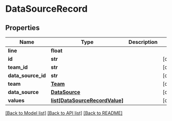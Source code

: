 # DataSourceRecord

## Properties
Name | Type | Description | Notes
------------ | ------------- | ------------- | -------------
**line** | **float** |  | 
**id** | **str** |  | [optional] 
**team_id** | **str** |  | [optional] 
**data_source_id** | **str** |  | [optional] 
**team** | [**Team**](Team.md) |  | [optional] 
**data_source** | [**DataSource**](DataSource.md) |  | [optional] 
**values** | [**list[DataSourceRecordValue]**](DataSourceRecordValue.md) |  | [optional] 

[[Back to Model list]](../README.md#documentation-for-models) [[Back to API list]](../README.md#documentation-for-api-endpoints) [[Back to README]](../README.md)


